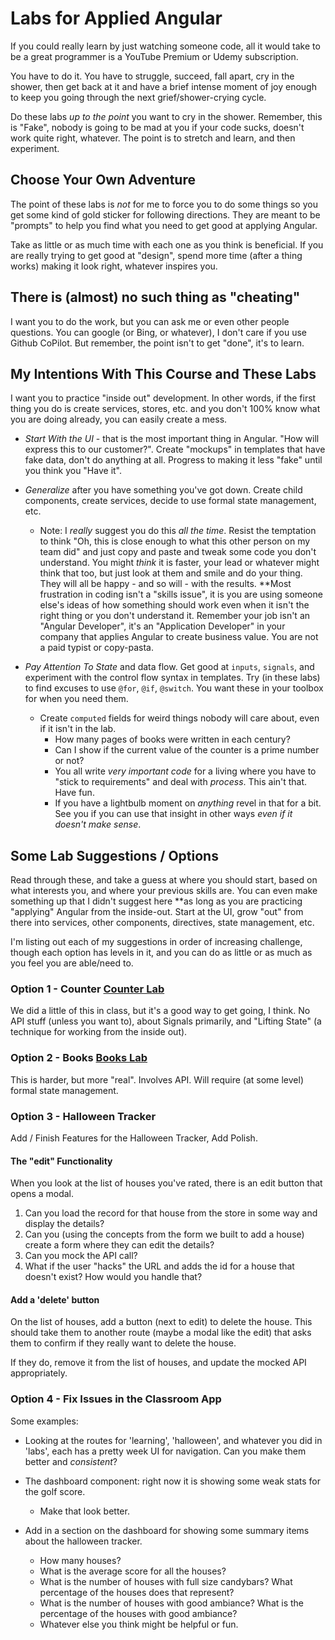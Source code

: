 # Labs for Applied Angular

If you could really learn by just watching someone code, all it would take to be a great programmer is a YouTube Premium or Udemy subscription.

You have to do it. You have to struggle, succeed, fall apart, cry in the shower, then get back at it and have a brief intense moment of joy enough to keep you going through the next grief/shower-crying cycle.

Do these labs _up to the point_ you want to cry in the shower. Remember, this is "Fake", nobody is going to be mad at you if your code sucks, doesn't work quite right, whatever. The point is to stretch and learn, and then experiment.

## Choose Your Own Adventure

The point of these labs is _not_ for me to force you to do some things so you get some kind of gold sticker for following directions. They are meant to be "prompts" to help you find what you need to get good at applying Angular.

Take as little or as much time with each one as you think is beneficial. If you are really trying to get good at "design", spend more time (after a thing works) making it look right, whatever inspires you.

## There is (almost) no such thing as "cheating"

I want you to do the work, but you can ask me or even other people questions. You can google (or Bing, or whatever), I don't care if you use Github CoPilot. But remember, the point isn't to get "done", it's to learn.

## My Intentions With This Course and These Labs

I want you to practice "inside out" development. In other words, if the first thing you do is create services, stores, etc. and you don't 100% know what you are doing already, you can easily create a mess.

- _Start With the UI_ - that is the most important thing in Angular. "How will express this to our customer?". Create "mockups" in templates that have fake data, don't do anything at all. Progress to making it less "fake" until you think you "Have it".

- _Generalize_ after you have something you've got down. Create child components, create services, decide to use formal state management, etc.

  - Note: I _really_ suggest you do this _all the time_. Resist the temptation to think "Oh, this is close enough to what this other person on my team did" and just copy and paste and tweak some code you don't understand. You might _think_ it is faster, your lead or whatever might think that too, but just look at them and smile and do your thing. They will all be happy - and so will - with the results. \*\*Most frustration in coding isn't a "skills issue", it is you are using someone else's ideas of how something should work even when it isn't the right thing or you don't understand it. Remember your job isn't an "Angular Developer", it's an "Application Developer" in your company that applies Angular to create business value. You are not a paid typist or copy-pasta.

- _Pay Attention To State_ and data flow. Get good at `inputs`, `signals`, and experiment with the control flow syntax in templates. Try (in these labs) to find excuses to use `@for`, `@if`, `@switch`. You want these in your toolbox for when you need them.
  - Create `computed` fields for weird things nobody will care about, even if it isn't in the lab.
    - How many pages of books were written in each century?
    - Can I show if the current value of the counter is a prime number or not?
    - You all write _very important code_ for a living where you have to "stick to requirements" and deal with _process_. This ain't that. Have fun.
    - If you have a lightbulb moment on _anything_ revel in that for a bit. See you if you can use that insight in other ways _even if it doesn't make sense_.

## Some Lab Suggestions / Options

Read through these, and take a guess at where you should start, based on what interests you, and where your previous skills are. You can even make something up that I didn't suggest here \*\*as long as you are practicing "applying" Angular from the inside-out. Start at the UI, grow "out" from there into services, other components, directives, state management, etc.

I'm listing out each of my suggestions in order of increasing challenge, though each option has levels in it, and you can do as little or as much as you feel you are able/need to.

### Option 1 - Counter [Counter Lab](./options-counter.md)

We did a little of this in class, but it's a good way to get going, I think. No API stuff (unless you want to), about Signals primarily, and "Lifting State" (a technique for working from the inside out).

### Option 2 - Books [Books Lab](./option-books.md)

This is harder, but more "real". Involves API. Will require (at some level) formal state management.

### Option 3 - Halloween Tracker

Add / Finish Features for the Halloween Tracker, Add Polish.

#### The "edit" Functionality

When you look at the list of houses you've rated, there is an edit button that opens a modal.

1. Can you load the record for that house from the store in some way and display the details?
2. Can you (using the concepts from the form we built to add a house) create a form where they can edit the details?
3. Can you mock the API call?
4. What if the user "hacks" the URL and adds the id for a house that doesn't exist? How would you handle that?

#### Add a 'delete' button

On the list of houses, add a button (next to edit) to delete the house. This should take them to another route (maybe a modal like the edit) that asks them to
confirm if they really want to delete the house.

If they do, remove it from the list of houses, and update the mocked API appropriately.

### Option 4 - Fix Issues in the Classroom App

Some examples:

- Looking at the routes for 'learning', 'halloween', and whatever you did in 'labs', each has a pretty week UI for navigation. Can you make them better and _consistent_?

- The dashboard component: right now it is showing some weak stats for the golf score.
  - Make that look better.
- Add in a section on the dashboard for showing some summary items about the halloween tracker.
  - How many houses?
  - What is the average score for all the houses?
  - What is the number of houses with full size candybars? What percentage of the houses does that represent?
  - What is the number of houses with good ambiance? What is the percentage of the houses with good ambiance?
  - Whatever else you think might be helpful or fun.
